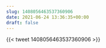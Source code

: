 ```yaml
---
slug: 1408056463537360906
date: 2021-06-24 13:36:35+00:00
draft: false
---
```


{{< tweet 1408056463537360906 >}}
